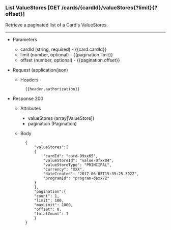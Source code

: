 ### List ValueStores [GET /cards/{cardId}/valueStores{?limit}{?offset}]
Retrieve a paginated list of a Card's ValueStores.

---
+ Parameters
    + cardId (string, required) - {{card.cardId}}
    + limit (number, optional) - {{pagination.limit}}
    + offset (number, optional) - {{pagination.offset}}
        

+ Request (application/json)
    + Headers
    
            {{header.authorization}}

+ Response 200
    + Attributes
        + valueStores (array[ValueStore])
        + pagination (Pagination)

    + Body

            {
                "valueStores":[
                {
                    "cardId": "card-99xx65",
                    "valueStoreId": "value-0fxx04",
                    "valueStoreType": "PRINCIPAL",
                    "currency": "XXX",
                    "dateCreated": "2017-06-05T15:39:25.392Z",
                    "programId": "program-dexx72"
                }
                ],
                "pagination":{
                "count": 1,
                "limit": 100,
                "maxLimit": 1000,
                "offset": 0,
                "totalCount": 1
                }          
            }

